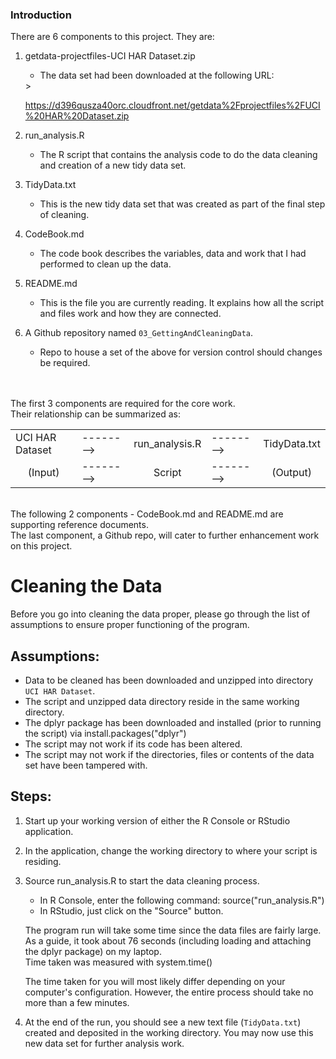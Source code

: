 ### Introduction

There are 6 components to this project. They are:

1. getdata-projectfiles-UCI HAR Dataset.zip
   - The data set had been downloaded at the following URL:

	<!-- -->>
	https://d396qusza40orc.cloudfront.net/getdata%2Fprojectfiles%2FUCI%20HAR%20Dataset.zip 

2. run_analysis.R
   - The R script that contains the analysis code to do the data cleaning and creation of a new tidy data set.

3. TidyData.txt
   - This is the new tidy data set that was created as part of the final step of cleaning.

4. CodeBook.md
   - The code book describes the variables, data and work that I had performed to clean up the data.

5. README.md
   - This is the file you are currently reading. It explains how all the script and files work and how they are connected.  

6. A Github repository named `03_GettingAndCleaningData`.
   - Repo to house a set of the above for version control should changes be required.

<br/>
<br/>
The first 3 components are required for the core work.<br/>
Their relationship can be summarized as:
<table>
	<tr>
		<td>UCI HAR Dataset</td>
		<td>--------></td>
		<td>run_analysis.R</td>
		<td>--------></td>
		<td>TidyData.txt</td>
	</tr>
	<tr>
		<td align='center'>(Input)</td>
		<td>--------></td>
		<td align='center'>Script</td>
		<td>--------></td>
		<td align='center'>(Output)</td>
	</tr>
</table>
<br/>
The following 2 components - CodeBook.md and README.md are supporting reference documents.<br/>
The last component, a Github repo, will cater to further enhancement work on this project.


Cleaning the Data
=================
Before you go into cleaning the data proper, please go through the list of assumptions to ensure proper functioning of the program.

Assumptions:
-----------
- Data to be cleaned has been downloaded and unzipped into directory `UCI HAR Dataset`.
- The script and unzipped data directory reside in the same working directory.
- The dplyr package has been downloaded and installed (prior to running the script) via
  <!-- -->
	install.packages("dplyr")
- The script may not work if its code has been altered.
- The script may not work if the directories, files or contents of the data set have been tampered with.

Steps:
-----
1. Start up your working version of either the R Console or RStudio application.

2. In the application, change the working directory to where your script is residing.

3. Source run_analysis.R to start the data cleaning process.
   - In R Console, enter the following command:
     <!-- -->
		source("run_analysis.R")
   - In RStudio, just click on the "Source" button.

   The program run will take some time since the data files are fairly large.<br/>
   As a guide, it took about 76 seconds (including loading and attaching the dplyr package) on my laptop.<br/>
   Time taken was measured with system.time()

   The time taken for you will most likely differ depending on your computer's configuration. 
   However, the entire process should take no more than a few minutes.

4. At the end of the run, you should see a new text file (`TidyData.txt`) created and deposited in the working directory.
   You may now use this new data set for further analysis work.